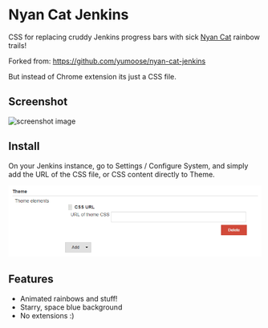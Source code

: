 # Nyan Cat Jenkins

CSS for replacing cruddy Jenkins progress bars with sick
[Nyan Cat](http://nyan.cat) rainbow trails!

Forked from: https://github.com/yumoose/nyan-cat-jenkins 

But instead of Chrome extension its just a CSS file. 

## Screenshot
![screenshot image](screenshot.png)

## Install 
On your Jenkins instance, go to Settings / Configure System, and simply add the URL of the CSS file, or CSS content  directly to Theme.

![screenshot image](jenkins.png)

## Features
* Animated rainbows and stuff!
* Starry, space blue background
* No extensions :)
